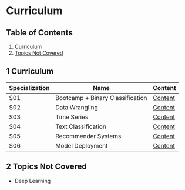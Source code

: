 # Curriculum

## Table of Contents

1. [Curriculum](#1-curriculum)
2. [Topics Not Covered](#2-topics-not-covered)

## 1 Curriculum

| Specialization | Name                             | Content                              |
| -------------  |----------------------------------|--------------------------------------|
| S01            | Bootcamp + Binary Classification | [Content](01-bootcamp.md)            |
| S02            | Data Wrangling                   | [Content](02-data-wrangling.md)      |
| S03            | Time Series                      | [Content](03-time-series.md)         |
| S04            | Text Classification              | [Content](04-text-classification.md) |
| S05            | Recommender Systems              | [Content](05-recommender-systems.md) |
| S06            | Model Deployment                 | [Content](06-model-deployment.md)    |

## 2 Topics Not Covered

* Deep Learning